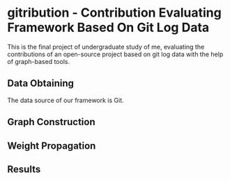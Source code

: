 # gitribution - Contribution Evaluating Framework Based On Git Log Data
This is the final project of undergraduate study of me, evaluating the contributions of an open-source project based on git log data with the help of graph-based tools.

## Data Obtaining
The data source of our framework is Git.

## Graph Construction

## Weight Propagation

## Results